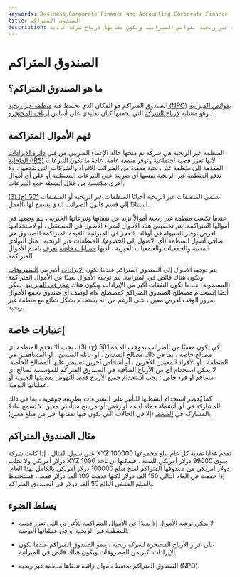 ```yaml
---
keywords: Business,Corporate Finance and Accounting,Corporate Finance
title: الصندوق المتراكم
description: الصندوق المتراكم هو المكان الذي تحتفظ فيه منظمة غير ربحية بفوائض الميزانية ويكون مشابهًا لأرباح شركة عادية.
---
```


# الصندوق المتراكم
## ما هو الصندوق المتراكم؟

الصندوق المتراكم هو المكان الذي تحتفظ فيه [منظمة غير ربحية (NPO)](/non-profitorganization) [بفوائض الميزانية](/budget-surplus) ، وهو مشابه [لأرباح الشركة](/corporate-profits) التي يحققها كيان تقليدي على أساس [أرباحه المحتجزة](/retainedearnings).

## فهم الأموال المتراكمة

المنظمة غير الربحية هي شركة تم منحها حالة الإعفاء الضريبي من قِبل [دائرة الإيرادات الداخلية (IRS)](/irs) لأنها تعزز قضية اجتماعية وتوفر منفعة عامة. عادةً ما تكون التبرعات المقدمة إلى منظمة غير ربحية معفاة من الضرائب للأفراد والشركات التي تقدمها ، ولا تدفع المنظمة غير الربحية نفسها أي ضريبة على التبرعات المستلمة أو على أي أموال أخرى مكتسبة من خلال أنشطة جمع التبرعات.

تسمى المنظمات غير الربحية أحيانًا المنظمات غير الربحية أو المنظمات [501 (ج) (3)](/501c3-organizations) استنادًا إلى قسم قانون الضرائب الذي يسمح لها بالعمل.

عندما تكسب منظمة غير ربحية أموالاً تزيد عن نفقاتها وتبرعاتها الخيرية ، يتم وضعها في أموالها المتراكمة. يتم تخصيص هذه الأموال لشراء الأصول في المستقبل ، أو لاستخدامها لغرض توفير السيولة في أوقات العجز في الميزانية. القيمة المتراكمة للصندوق هي صافي أصول المنظمة (أي الأصول إلى الخصوم). المنظمات غير الربحية ، مثل النوادي المدنية والجمعيات والجمعيات الخيرية ، لديها [حسابات خاصة](/capitalaccount) [تعرف](/capitalaccount) باسم الأموال المتراكمة.

يتم توجيه الأموال إلى الصندوق المتراكم عندما تكون [الإيرادات](/revenue) أكبر من [المصروفات](/expense) ويكون هناك فائض في الميزانية. يتم توجيه الأموال بعيدًا عن الأموال المتراكمة (المسحوبة) عندما تكون النفقات أكبر من الإيرادات ويكون هناك [عجز في الميزانية](/budget-deficit). يمكن أيضًا استخدام مصطلح الصندوق المتراكم كمصطلح عام لوصف أي صندوق يجمع الأموال بمرور الوقت لغرض معين ، على الرغم من أنه يستخدم بشكل شائع مع منظمة غير ربحية.

## إعتبارات خاصة

لكي تكون معفيًا من الضرائب بموجب المادة 501 (ج) (3) ، يجب ألا تخدم المنظمة أي مصالح خاصة ، بما في ذلك مصالح المنشئ ، أو عائلة المنشئ ، أو المساهمين في المنظمة ، أو الأفراد المعينين الآخرين ، أو أشخاص آخرين تسيطر عليها المصالح الخاصة. لا يمكن استخدام أي من الأرباح الصافية في الصندوق المتراكم للمؤسسة لصالح أي مساهم أو فرد خاص ؛ يجب استخدام جميع الأرباح فقط للنهوض بقضيتها الخيرية أو عملياتها اليومية.

كما يُحظر استخدام أنشطتها للتأثير على التشريعات بطريقة جوهرية ، بما في ذلك المشاركة في أي أنشطة حملة لدعم أو رفض أي مرشح سياسي معين. لا يُسمح عادةً بالمشاركة في [الضغط](/lobby) (إلا في الحالات التي تكون فيها نفقاتها أقل من مبلغ معين).

## مثال الصندوق المتراكم

على سبيل المثال ، إذا كانت شركة XYZ تقدم هدايا نقدية كل عام يبلغ مجموعها 100000 دولار أمريكي ولا تجلب XYZ سوى 99000 دولار أمريكي للسنة ، فيمكنها أن تأخذ 1000 دولار أمريكي من صندوقها المتراكم لمنح مبلغ 100000 دولار أمريكي بالكامل لهذا العام. إذا حققت في العام التالي 150 ألف دولار لكنها قدمت 100 ألف دولار فقط ، فستحتفظ بالمبلغ المتبقي البالغ 50 ألف دولار في الصندوق المتراكم.

## يسلط الضوء

- لا يمكن توجيه الأموال إلا بعيدًا عن الأموال المتراكمة للأغراض التي تعزز قضية المنظمة غير الربحية أو في عملياتها اليومية.

- على غرار الأرباح المحتجزة لشركة ربحية ، ينمو الصندوق المتراكم عندما تكون الإيرادات أكبر من المصروفات ويكون هناك فائض في الميزانية.

- الصندوق المتراكم يحتفظ بأموال زائدة تتلقاها منظمة غير ربحية (NPO).

